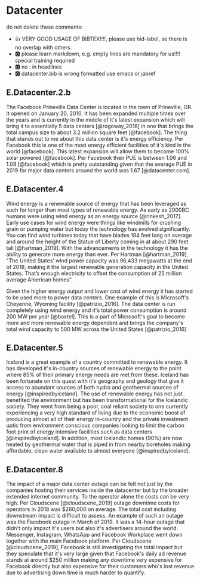 # Datacenter

do not delete these comments:

* :+1: VERY GOOD USAGE OF BIBTEX!!!!, please use hid-label, so there is no overlap with others.
* :o2: please learn markdown, e.g. empty lines are mandatory for us!!!! special training required
* :o2: no : in headlines
* :o2: datacenter.bib is wrong formatted use emacs or jabref

## E.Datacenter.2.b

The Facebook Prineville Data Center is located in the town of Prineville, OR.  It opened on January 20, 2010.  It has been expanded multiple times over the years and is currently in the middle of it's latest expansion which will bring it to essentially 5 data centers [@rogoway_2018] in one that brings the total campus size to about 3.2 million square feet [@facebook].  The thing that stands out to me about this data center is it's energy efficiency.  Per Facebook this is one of the most energy efficient facilities of it's kind in the world [@facebook].  This latest expansion will allow them to become 100% solar powered [@facebook].  Per Facebook their PUE is between 1.06 and 1.08 [@facebook] which is pretty outstanding given that the average PUE in 2019 for major data centers around the world was 1.67 [@datacenter.com]. 

## E.Datacenter.4

Wind energy is a renewable source of energy that has been leveraged as such for longer than most types of renewable energy.  As early as 2000BC humans were using wind energy as an energy source [@rinkesh_2017].  Early use cases for wind energy were things like windmills for crushing grain or pumping water but today the technology has evolved significantly.  You can find wind turbines today that have blades 184 feet long on average and around the height of the Statue of Liberty coming in at about 290 feet tall [@hartman_2019].  With the advancements in the technology it has the ability to generate more energy than ever.  Per Hartman [@hartman_2019], "The United States’ wind power capacity was 96,433 megawatts at the end of 2018, making it the largest renewable generation capacity in the United States. That’s enough electricity to offset the consumption of 25 million average American homes".

Given the higher energy output and lower cost of wind energy it has started to be used more to power data centers.  One example of this is Microsoft's Cheyenne, Wyoming facility [@patrizio_2016].  The data center is run completely using wind energy and it's total power consumption is around 200 MW per year [@baxtel].  This is a part of Microsoft's goal to become more and more renewable energy dependent and brings the company's total wind capacity to 500 MW across the United States [@patrizio_2016]

## E.Datacenter.5

Iceland is a great example of a country committed to renewable energy.  It has developed it's in-country sources of renewable energy to the point where 85% of their primary energy needs are met from these.  Iceland has been fortunate on this quest with it's geography and geology that give it access to abundant sources of both hydro and geothermal sources of energy [@inspiredbyiceland].  The use of renewable energy has not just benefited the environment but has been transformational for the Icelandic society.  They went from being a poor, coal reliant society to one currently experiencing a very high standard of living due to the economic boost of producing almost all of their energy in-country and the private investment uptic from environment conscious companies looking to limit the carbon foot print of energy intensive facilities such as data centers [@inspiredbyiceland].  In addition, most Icelandic homes (90%) are now heated by geothermal water that is piped in from nearby boreholes making affordable, clean water available to almost everyone [@inspiredbyiceland].   

## E.Datacenter.8

The impact of a major data center outage can be felt not just by the companies hosting their services inside the datacenter but by the broader extended internet community.  To the operator alone the costs can be very high.  Per Cloudscene [@cloudscene_2019] outage downtime costs for operators in 2018 was $260,000 on average.  The total cost including downstream impact is difficult to assess.  An example of such an outage was the Facebook outage in March of 2019.  It was a 14-hour outage that didn't only impact it's users but also it's advertisers around the world.  Messenger, Instagram, WhatsApp and Facebook Workplace went down together with the main Facebook platform.  Per Cloudscene [@cloudscene_2019], Facebook is still investigating the total impact but they speculate that it's very large given that Facebook's daily ad revenue stands at around $250 million making any downtime very expensive for Facebook directly but also expensive for their customers who's lost revenue due to advertising down time is much harder to quantify.

